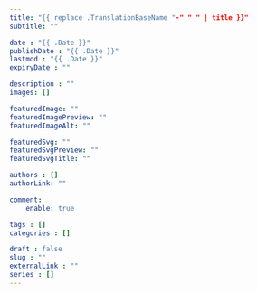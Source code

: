 ```yaml
---
title: "{{ replace .TranslationBaseName "-" " " | title }}"
subtitle: ""

date : "{{ .Date }}"
publishDate : "{{ .Date }}"
lastmod : "{{ .Date }}"
expiryDate : ""

description : ""
images: []

featuredImage: ""
featuredImagePreview: ""
featuredImageAlt: ""

featuredSvg: ""
featuredSvgPreview: ""
featuredSvgTitle: ""

authors : []
authorLink: ""

comment:
    enable: true

tags : []
categories : []

draft : false
slug : ""
externalLink : ""
series : []
---
```

